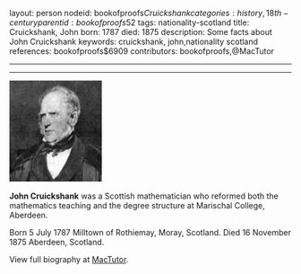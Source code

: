 layout: person
nodeid: bookofproofs$Cruickshank
categories: history,18th-century
parentid: bookofproofs$52
tags: nationality-scotland
title: Cruickshank, John
born: 1787
died: 1875
description: Some facts about John Cruickshank
keywords: cruickshank, john,nationality scotland
references: bookofproofs$6909
contributors: bookofproofs,@MacTutor

---


---

![Cruickshank.jpg](https://github.com/bookofproofs/bookofproofs.github.io/blob/main/_sources/_assets/images/portraits/Cruickshank.jpg?raw=true)

**John Cruickshank** was a Scottish mathematician who reformed both the mathematics teaching and the degree structure at Marischal College, Aberdeen.

Born 5 July 1787 Milltown of Rothiemay, Moray, Scotland. Died 16 November 1875 Aberdeen, Scotland.


View full biography at [MacTutor](https://mathshistory.st-andrews.ac.uk/Biographies/Cruickshank/).
